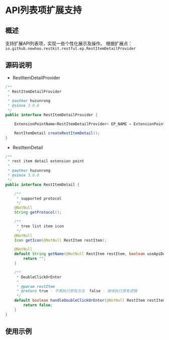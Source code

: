 # API列表项扩展支持

## 概述
支持扩展API列表项，实现一些个性化展示及操作。
根据扩展点：`io.github.newhoo.restkit.restful.ep.RestItemDetailProvider`
## 源码说明

- RestItemDetailProvider
```java
/**
 * RestItemDetailProvider
 *
 * @author huzunrong
 * @since 3.0.0
 */
public interface RestItemDetailProvider {

    ExtensionPointName<RestItemDetailProvider> EP_NAME = ExtensionPointName.create("io.github.newhoo.restkit.restItemDetail");

    RestItemDetail createRestItemDetail();
}
```

- RestItemDetail
```java
/**
 * rest item detail extension point
 *
 * @author huzunrong
 * @since 3.0.0
 */
public interface RestItemDetail {

    /**
     * supported protocol
     */
    @NotNull
    String getProtocol();

    /**
     * tree list item icon
     */
    @NotNull
    Icon getIcon(@NotNull RestItem restItem);

    @NotNull
    default String getName(@NotNull RestItem restItem, boolean useApiDesc) {
        return "";
    }

    /**
     * DoubleClickOrEnter
     *
     * @param restItem
     * @return true - 不再执行原有方法  false - 继续执行原有逻辑
     */
    default boolean handleDoubleClickOrEnter(@NotNull RestItem restItem, @NotNull Project project) {
        return false;
    }
}
```
## 使用示例

